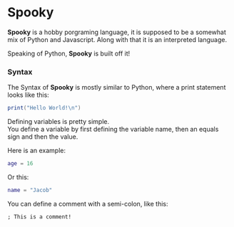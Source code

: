 # Spooky  
**Spooky** is a hobby porgraming language, it is supposed to be a somewhat mix of Python and Javascript. Along with that it is an interpreted language.

Speaking of Python, **Spooky** is built off it!

### Syntax

The Syntax of **Spooky** is mostly similar to Python, where a print statement looks like this:
```lua
print("Hello World!\n")
```

Defining variables is pretty simple.   
You define a variable by first defining the variable name, then an equals sign and then the value.

Here is an example:
```lua
age = 16
```
Or this:
```lua
name = "Jacob"
```

You can define a comment with a semi-colon, like this:
```
; This is a comment!
```
